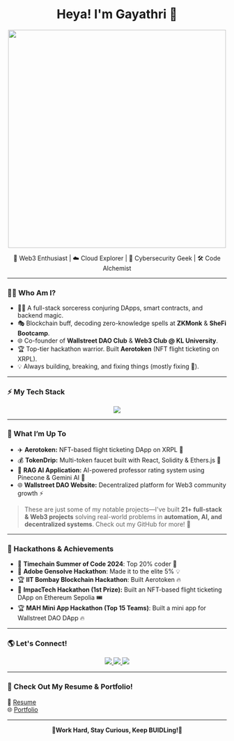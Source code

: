 <h1 align="center">Heya! I'm Gayathri 👋</h1>

<p align="center">
  <img src="https://trancentral.tv/wp-content/uploads/2016/05/tumblr_naijtnYkeu1qhccbco1_1280.gif" width="500px">
</p>

<p align="center">
  🚀 Web3 Enthusiast | ☁️ Cloud Explorer | 🔐 Cybersecurity Geek | 🛠️ Code Alchemist
</p>

---

### 🧙‍♀️ Who Am I?
- 👩‍💻 A full-stack sorceress conjuring DApps, smart contracts, and backend magic.
- 🎭 Blockchain buff, decoding zero-knowledge spells at **ZKMonk** & **SheFi Bootcamp**.
- 🌐 Co-founder of **Wallstreet DAO Club** & **Web3 Club @ KL University**.
- 🏆 Top-tier hackathon warrior. Built **Aerotoken** (NFT flight ticketing on XRPL).
- 💡 Always building, breaking, and fixing things (mostly fixing 👀).

---

### ⚡ My Tech Stack
<p align="center">
  <img src="https://skillicons.dev/icons?i=js,ts,react,nextjs,solidity,python,java,c,mysql,aws,linux,git,docker,nodejs" />
</p>

---

### 🚀 What I’m Up To
- ✈️ **Aerotoken:** NFT-based flight ticketing DApp on XRPL 🛫
- 💰 **TokenDrip:** Multi-token faucet built with React, Solidity & Ethers.js 🚰
- 🤖 **RAG AI Application:** AI-powered professor rating system using Pinecone & Gemini AI 🧠
- 🌐 **Wallstreet DAO Website:** Decentralized platform for Web3 community growth ⚡

> These are just some of my notable projects—I've built **21+ full-stack & Web3 projects** solving real-world problems in **automation, AI, and decentralized systems**. Check out my GitHub for more! 🚀

---

### 🎯 Hackathons & Achievements
- 🏅 **Timechain Summer of Code 2024**: Top 20% coder 🚀
- 🎨 **Adobe Gensolve Hackathon**: Made it to the elite 5% 💡
- 🏆 **IIT Bombay Blockchain Hackathon**: Built Aerotoken 🔥
- 🏅 **ImpacTech Hackathon (1st Prize):** Built an NFT-based flight ticketing DApp on Ethereum Sepolia 🎟️
- 🏆 **MAH Mini App Hackathon (Top 15 Teams)**: Built a mini app for Wallstreet DAO DApp 🔥

---

### 🌎 Let's Connect!
<p align="center">
  <a href="https://www.linkedin.com/in/gayathri-pch/">
    <img src="https://img.shields.io/badge/LinkedIn-%230077B5.svg?style=for-the-badge&logo=linkedin&logoColor=white" />
  </a>
  <a href="https://github.com/GayathriPCh">
    <img src="https://img.shields.io/badge/GitHub-%23181717.svg?style=for-the-badge&logo=github&logoColor=white" />
  </a>
  <a href="https://medium.com/@p.gayathri.ch">
    <img src="https://img.shields.io/badge/Medium-%23121212.svg?style=for-the-badge&logo=medium&logoColor=white" />
  </a>
</p>

---

### 📜 Check Out My Resume & Portfolio!
📄 [Resume](https://drive.google.com/file/d/1L3j33WSsk7crSIcjNKfAaeInNNhGrvV4/view?usp=sharing)  
🌐 [Portfolio](https://astro-folio-two.vercel.app/)

---

<p align="center"><strong>🚀Work Hard, Stay Curious, Keep BUIDLing!🚀</strong></p>
